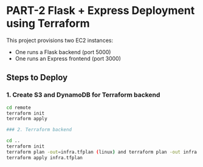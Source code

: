 # PART-2 Flask + Express Deployment using Terraform

This project provisions two EC2 instances:

- One runs a Flask backend (port 5000)
- One runs an Express frontend (port 3000)

## Steps to Deploy

### 1. Create S3 and DynamoDB for Terraform backend

```bash
cd remote
terraform init
terraform apply

### 2. Terraform backend

cd ..
terraform init
terraform plan -out=infra.tfplan (linux) and terraform plan -out infra.tfplan (powershell)
terraform apply infra.tfplan
